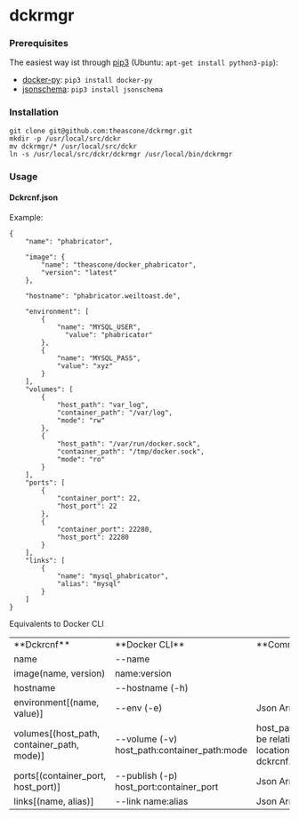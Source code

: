 # dckrmgr
### Prerequisites
The easiest way ist through [pip3](https://pypi.python.org/pypi/pip) (Ubuntu: `apt-get install python3-pip`):
* [docker-py](https://github.com/docker/docker-py): `pip3 install docker-py`
* [jsonschema](https://pypi.python.org/pypi/jsonschema): `pip3 install jsonschema`

### Installation
```
git clone git@github.com:theascone/dckrmgr.git
mkdir -p /usr/local/src/dckr
mv dckrmgr/* /usr/local/src/dckr
ln -s /usr/local/src/dckr/dckrmgr /usr/local/bin/dckrmgr
```

### Usage

#### Dckrcnf.json
Example:
```
{
    "name": "phabricator",

    "image": {
        "name": "theascone/docker_phabricator",
        "version": "latest"
    },

    "hostname": "phabricator.weiltoast.de",

    "environment": [
        {
            "name": "MYSQL_USER",
              "value": "phabricator"
        },
        {
            "name": "MYSQL_PASS",
            "value": "xyz"
        }
    ],
    "volumes": [
        {
            "host_path": "var_log",
            "container_path": "/var/log",
            "mode": "rw"
        },
        {
            "host_path": "/var/run/docker.sock",
            "container_path": "/tmp/docker.sock",
            "mode": "ro"
        }
    ],
    "ports": [
        {
            "container_port": 22,
            "host_port": 22
        },
        {
            "container_port": 22280,
            "host_port": 22280
        }
    ],
    "links": [
        {
            "name": "mysql_phabricator",
            "alias": "mysql"
        }
    ]
}

```
Equivalents to Docker CLI
<table>
    <tr>
        <td>**Dckrcnf**</td>
        <td>**Docker CLI**</td>
        <td>**Comment**</td>
    </tr>
    <tr>
        <td>name</td>
        <td>--name</td>
    </tr>
    <tr>
      <td>
      image(name, version)
      </td>
      <td>name:version</td>
    </tr>
    <tr>
      <td>hostname</td>
      <td>--hostname (-h)</td>
    </tr>
    <tr>
      <td>environment[(name, value)]</td>
      <td>--env (-e)</td>
      <td>Json Array</td>
    </tr>
    <tr>
      <td>volumes[(host_path, container_path, mode)]</td>
      <td>--volume (-v) host_path:container_path:mode</td>
      <td>host_path can be relative to location of dckrcnf.json</td>
      <td>Json Array</td>
    </tr>
    <tr>
      <td>ports[(container_port, host_port)]</td>
      <td>--publish (-p) host_port:container_port</td>
      <td>Json Array</td>
    </tr>
    <tr>
      <td>links[(name, alias)]</td>
      <td>--link name:alias</td>
      <td>Json Array</td>
    </tr>

</table>
